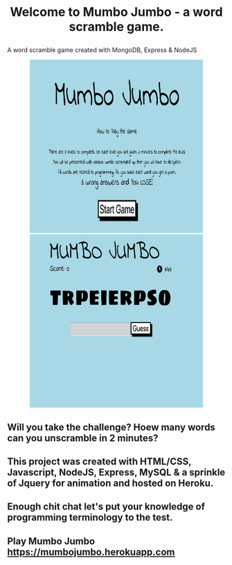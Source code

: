 
# <p align="center">Welcome to Mumbo Jumbo - a word scramble game. </p>
A word scramble game created with MongoDB, Express  &amp; NodeJS
<p align="center">
	<img src="public/images/infoScreen.png" width="400" height="400" style="margin: 0 auto;"> 
	<img src="public/images/playScreen.png" width="400" height="400">  
</p>
 
## Will you take the challenge? Hoew many words can you unscramble in 2 minutes?  


## This project was created with HTML/CSS, Javascript, NodeJS, Express, MySQL & a sprinkle of Jquery for animation and hosted on Heroku.  

## Enough chit chat let's put your knowledge of programming terminology to the test.  
## Play Mumbo Jumbo  https://mumbojumbo.herokuapp.com
